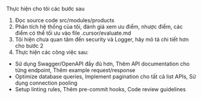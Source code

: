 Thực hiện cho tôi các bước sau
1. Đọc source code src/modules/products
2. Phân tích hệ thống của tôi, đánh giá xem ưu điểm, nhược điểm, các điểm có thể tối ưu vào file .cursor/evaluate.md
3. Tôi hiện chưa quan tâm đến security và Logger, hãy mô tả chi tiết hơn cho bước 2
4. Thực hiện các công việc sau:
 - Sử dụng Swagger/OpenAPI đầy đủ hơn, Thêm API documentation cho từng endpoint, Thêm example request/response
 - Optimize database queries, Implement pagination cho tất cả list APIs, Sử dụng connection pooling
 - Setup linting rules, Thêm pre-commit hooks, Code review guidelines